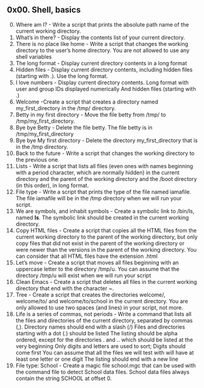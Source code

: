 ## 0x00. Shell, basics

0. Where am I? - Write a script that prints the absolute path name of the current working directory.
1. What’s in there? - Display the contents list of your current directory.
2. There is no place like home - Write a script that changes the working directory to the user’s home directory.
You are not allowed to use any shell variables
3. The long format - Display current directory contents in a long format
4. Hidden files - Display current directory contents, including hidden files (starting with .). Use the long format.
5. I love numbers - Display current directory contents.
Long format
with user and group IDs displayed numerically
And hidden files (starting with .)
6. Welcome -Create a script that creates a directory named my_first_directory in the /tmp/ directory.
7. Betty in my first directory - Move the file betty from /tmp/ to /tmp/my_first_directory.
8. Bye bye Betty - Delete the file betty.
The file betty is in /tmp/my_first_directory
9. Bye bye My first directory - Delete the directory my_first_directory that is in the /tmp directory.
10. Back to the future - Write a script that changes the working directory to the previous one.
11. Lists - Write a script that lists all files (even ones with names beginning with a period character, which are normally hidden) in the current directory and the parent of the working directory and the /boot directory (in this order), in long format.
12. File type - Write a script that prints the type of the file named iamafile. The file iamafile will be in the /tmp directory when we will run your script.
13. We are symbols, and inhabit symbols - Create a symbolic link to /bin/ls, named __ls__. The symbolic link should be created in the current working directory.
14. Copy HTML files - Create a script that copies all the HTML files from the current working directory to the parent of the working directory, but only copy files that did not exist in the parent of the working directory or were newer than the versions in the parent of the working directory.
You can consider that all HTML files have the extension .html
15. Let’s move - Create a script that moves all files beginning with an uppercase letter to the directory /tmp/u.
You can assume that the directory /tmp/u will exist when we will run your script
16. Clean Emacs - Create a script that deletes all files in the current working directory that end with the character ~.
17. Tree - Create a script that creates the directories welcome/, welcome/to/ and welcome/to/school in the current directory.
You are only allowed to use two spaces (and lines) in your script, not more.
18. Life is a series of commas, not periods - Write a command that lists all the files and directories of the current directory, separated by commas (,).
Directory names should end with a slash (/)
Files and directories starting with a dot (.) should be listed
The listing should be alpha ordered, except for the directories . and .. which should be listed at the very beginning
Only digits and letters are used to sort; Digits should come first
You can assume that all the files we will test with will have at least one letter or one digit
The listing should end with a new line
19. File type: School - Create a magic file school.mgc that can be used with the command file to detect School data files. School data files always contain the string SCHOOL at offset 0.
